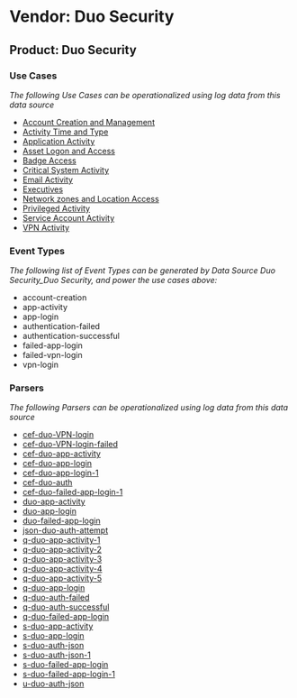 Vendor: Duo Security
====================
Product: Duo Security
---------------------

### Use Cases

_The following Use Cases can be operationalized using log data from this data source_

* [Account Creation and Management](../UseCases/usecase_account_creation_and_management.md)
* [Activity Time  and Type](../UseCases/usecase_activity_time__and_type.md)
* [Application Activity](../UseCases/usecase_application_activity.md)
* [Asset Logon and Access](../UseCases/usecase_asset_logon_and_access.md)
* [Badge Access](../UseCases/usecase_badge_access.md)
* [Critical System Activity](../UseCases/usecase_critical_system_activity.md)
* [Email Activity](../UseCases/usecase_email_activity.md)
* [Executives](../UseCases/usecase_executives.md)
* [Network zones and Location Access](../UseCases/usecase_network_zones_and_location_access.md)
* [Privileged Activity](../UseCases/usecase_privileged_activity.md)
* [Service Account Activity](../UseCases/usecase_service_account_activity.md)
* [VPN Activity](../UseCases/usecase_vpn_activity.md)


### Event Types

_The following list of Event Types can be generated by Data Source Duo Security_Duo Security, and power the use cases above:_

- account-creation
- app-activity
- app-login
- authentication-failed
- authentication-successful
- failed-app-login
- failed-vpn-login
- vpn-login


### Parsers

_The following Parsers can be operationalized using log data from this data source_

* [cef-duo-VPN-login](../Parsers/parserContent_cef-duo-vpn-login.md)
* [cef-duo-VPN-login-failed](../Parsers/parserContent_cef-duo-vpn-login-failed.md)
* [cef-duo-app-activity](../Parsers/parserContent_cef-duo-app-activity.md)
* [cef-duo-app-login](../Parsers/parserContent_cef-duo-app-login.md)
* [cef-duo-app-login-1](../Parsers/parserContent_cef-duo-app-login-1.md)
* [cef-duo-auth](../Parsers/parserContent_cef-duo-auth.md)
* [cef-duo-failed-app-login-1](../Parsers/parserContent_cef-duo-failed-app-login-1.md)
* [duo-app-activity](../Parsers/parserContent_duo-app-activity.md)
* [duo-app-login](../Parsers/parserContent_duo-app-login.md)
* [duo-failed-app-login](../Parsers/parserContent_duo-failed-app-login.md)
* [json-duo-auth-attempt](../Parsers/parserContent_json-duo-auth-attempt.md)
* [q-duo-app-activity-1](../Parsers/parserContent_q-duo-app-activity-1.md)
* [q-duo-app-activity-2](../Parsers/parserContent_q-duo-app-activity-2.md)
* [q-duo-app-activity-3](../Parsers/parserContent_q-duo-app-activity-3.md)
* [q-duo-app-activity-4](../Parsers/parserContent_q-duo-app-activity-4.md)
* [q-duo-app-activity-5](../Parsers/parserContent_q-duo-app-activity-5.md)
* [q-duo-app-login](../Parsers/parserContent_q-duo-app-login.md)
* [q-duo-auth-failed](../Parsers/parserContent_q-duo-auth-failed.md)
* [q-duo-auth-successful](../Parsers/parserContent_q-duo-auth-successful.md)
* [q-duo-failed-app-login](../Parsers/parserContent_q-duo-failed-app-login.md)
* [s-duo-app-activity](../Parsers/parserContent_s-duo-app-activity.md)
* [s-duo-app-login](../Parsers/parserContent_s-duo-app-login.md)
* [s-duo-auth-json](../Parsers/parserContent_s-duo-auth-json.md)
* [s-duo-auth-json-1](../Parsers/parserContent_s-duo-auth-json-1.md)
* [s-duo-failed-app-login](../Parsers/parserContent_s-duo-failed-app-login.md)
* [s-duo-failed-app-login-1](../Parsers/parserContent_s-duo-failed-app-login-1.md)
* [u-duo-auth-json](../Parsers/parserContent_u-duo-auth-json.md)
